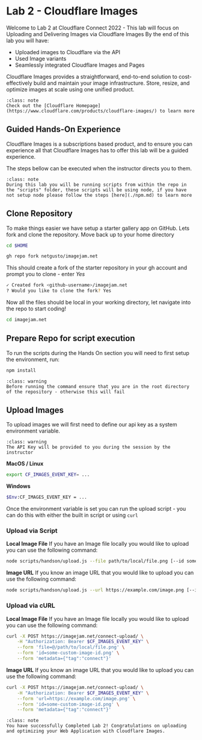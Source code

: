 # Lab 2 - Cloudflare Images
Welcome to Lab 2 at Cloudflare Connect 2022 - This lab will focus on Uploading and Delivering Images via Cloudflare Images
By the end of this lab you will have:

- Uploaded images to Cloudflare via the API
- Used Image variants
- Seamlessly integrated Cloudflare Images and Pages


Cloudflare Images provides a straightforward, end-to-end solution to cost-effectively build and maintain your image infrastructure. Store, resize, and optimize images at scale using one unified product.

```{admonition} Learn More about Cloudflare Images! 
:class: note
Check out the [Cloudflare Homepage](https://www.cloudflare.com/products/cloudflare-images/) to learn more
```

## Guided Hands-On Experience
Cloudflare Images is a subscriptions based product, and to ensure you can experience all that Cloudflare Images has to offer this lab will be a guided experience.

The steps bellow can be executed when the instructor directs you to them. 

```{admonition} Running Scripts 
:class: note
During this lab you will be running scripts from within the repo in the "scripts" folder, these scripts will be using node, if you have not setup node please follow the steps [here](./npm.md) to learn more
```

## Clone Repository

To make things easier we have setup a starter gallery app on GitHub. Lets fork and clone the repository.
Move back up to your home directory
``` sh
cd $HOME
```

``` sh
gh repo fork netgusto/imagejam.net
```
This should create a fork of the starter repository in your gh account and prompt you to clone - enter *Yes*

``` sh
✓ Created fork <github-username>/imagejam.net
? Would you like to clone the fork? Yes
```

Now all the files should be local in your working directory, let navigate into the repo to start coding! 

``` sh
cd imagejam.net
```

## Prepare Repo for script execution

To run the scripts during the Hands On section you will need to first setup the environment, run:

``` sh
npm install
```

```{admonition} Initialization
:class: warning
Before running the command ensure that you are in the root directory of the repository - otherwise this will fail
```

## Upload Images

To upload images we will first need to define our api key as a system environment variable. 
```{admonition} API Key
:class: warning
The API Key will be provided to you during the session by the instructor
```
**MacOS / Linux**

``` sh
export CF_IMAGES_EVENT_KEY= ...
```

**Windows**

``` sh
$Env:CF_IMAGES_EVENT_KEY = ...
```

Once the environment variable is set you can run the upload script - you can do this with either the built in script or using `curl`

### Upload via Script ###

**Local Image File**
If you have an Image file locally you would like to upload you can use the following command:

``` sh
node scripts/handson/upload.js --file path/to/local/file.png [--id some-custom-image-id.png] [--metadata '{"tag": "connect"}']
```

**Image URL**
If you know an image URL that you would like to upload you can use the following command:

``` sh
node scripts/handson/upload.js --url https://example.com/image.png [--id some-custom-image-id.png] [--metadata '{"tag": "connect"}']
```


### Upload via cURL ###
**Local Image File**
If you have an Image file locally you would like to upload you can use the following command:

``` sh
curl -X POST https://imagejam.net/connect-upload/ \
    -H "Authorization: Bearer $CF_IMAGES_EVENT_KEY" \
    --form 'file=@/path/to/local/file.png' \
    --form 'id=some-custom-image-id.png' \
    --form 'metadata={"tag":"connect"}'
```

**Image URL**
If you know an image URL that you would like to upload you can use the following command:

``` sh
curl -X POST https://imagejam.net/connect-upload/ \
    -H "Authorization: Bearer $CF_IMAGES_EVENT_KEY" \
    --form 'url=https://example.com/image.png' \
    --form 'id=some-custom-image-id.png' \
    --form 'metadata={"tag":"connect"}'
```


```{admonition} LAB 2 COMPLETE! 
:class: note
You have successfully Completed Lab 2! Congratulations on uploading and optimizing your Web Application with Cloudflare Images.
```
